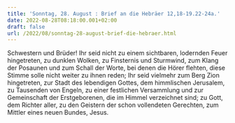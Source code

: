 ```yaml
---
title: 'Sonntag, 28. August : Brief an die Hebräer 12,18-19.22-24a.'
date: 2022-08-28T08:18:00.001+02:00
draft: false
url: /2022/08/sonntag-28-august-brief-die-hebraer.html
---
```


Schwestern und Brüder! Ihr seid nicht zu einem sichtbaren, lodernden Feuer hingetreten, zu dunklen Wolken, zu Finsternis und Sturmwind, zum Klang der Posaunen und zum Schall der Worte, bei denen die Hörer flehten, diese Stimme solle nicht weiter zu ihnen reden; Ihr seid vielmehr zum Berg Zion hingetreten, zur Stadt des lebendigen Gottes, dem himmlischen Jerusalem, zu Tausenden von Engeln, zu einer festlichen Versammlung und zur Gemeinschaft der Erstgeborenen, die im Himmel verzeichnet sind; zu Gott, dem Richter aller, zu den Geistern der schon vollendeten Gerechten, zum Mittler eines neuen Bundes, Jesus.
